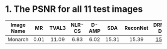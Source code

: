 # 1. The PSNR for all 11 test images #
| Image Name | MR | TVAL3 | NLR-CS | D-AMP | SDA  | ReconNet | DRNet-D(.) | DRNet |
| :-----:    |:--:|:----: |:----:  |:----: |:----:|:----:    |:----:      |:----: |
|  Monarch   |0.01| 11.09 | 6.83   | 6.02  |15.31 | 15.39    |<u>15.51</u>|**15.53**|
